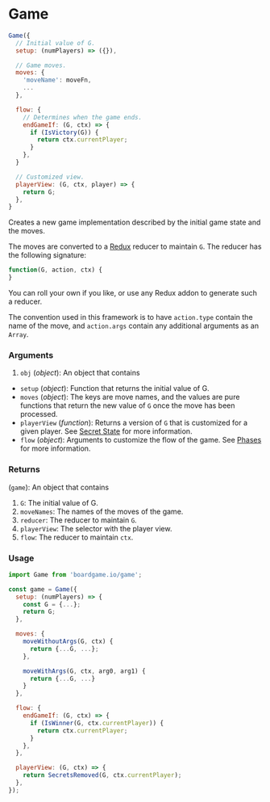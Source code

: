 # Game

```js
Game({
  // Initial value of G.
  setup: (numPlayers) => ({}),

  // Game moves.
  moves: {
    'moveName': moveFn,
    ...
  },

  flow: {
    // Determines when the game ends.
    endGameIf: (G, ctx) => {
      if (IsVictory(G)) {
        return ctx.currentPlayer;
      }
    },
  }

  // Customized view.
  playerView: (G, ctx, player) => {
    return G;
  },
}
```

Creates a new game implementation described by the initial
game state and the moves.

The moves are converted to a [Redux](http://redux.js.org/docs/basics/Reducers.html) reducer to maintain `G`. The reducer has the following signature:

```js
function(G, action, ctx) {
}
```

You can roll your own if you like, or use any Redux
addon to generate such a reducer.

The convention used in this framework is to
have `action.type` contain the name of the move, and
`action.args` contain any additional arguments as an
`Array`.

### Arguments

1. `obj` (*object*): An object that contains

  - `setup` (*object*): Function that returns the initial value of G.
  - `moves` (*object*): The keys are move names, and the values
    are pure functions that return the new value of `G` once
    the move has been processed.
  - `playerView` (*function*): Returns a version of `G` that
    is customized for a given player. See [Secret State](/secret-state) for more information.
  - `flow` (*object*): Arguments to customize the flow of the game. See
    [Phases](/phases) for more information.

### Returns

(`game`): An object that contains
1. `G`: The initial value of G.
2. `moveNames`: The names of the moves of the game.
3. `reducer`: The reducer to maintain `G`.
4. `playerView`: The selector with the player view.
5. `flow`: The reducer to maintain `ctx`.

### Usage

```js
import Game from 'boardgame.io/game';

const game = Game({
  setup: (numPlayers) => {
    const G = {...};
    return G;
  },

  moves: {
    moveWithoutArgs(G, ctx) {
      return {...G, ...};
    },

    moveWithArgs(G, ctx, arg0, arg1) {
      return {...G, ...}
    }
  },

  flow: {
    endGameIf: (G, ctx) => {
      if (IsWinner(G, ctx.currentPlayer)) {
        return ctx.currentPlayer;
      }
    },
  },

  playerView: (G, ctx) => {
    return SecretsRemoved(G, ctx.currentPlayer);
  },
});
```

